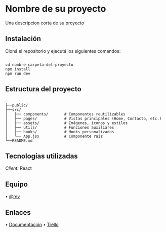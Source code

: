 # Nombre de su proyecto

Una descripcion corta de su proyecto


## Instalación

Cloná el repositorio y ejecutá los siguientes comandos:

```

⁠cd nombre-carpeta-del-proyecto
npm install
npm run dev

```

## Estructura del proyecto

```

├──public/
├──src/
│   ├── components/       # Componentes reutilizables
│   ├── pages/            # Vistas principales (Home, Contacto, etc.)
│   ├── assets/           # Imágenes, íconos y estilos
│   ├── utils/            # Funciones auxiliares
│   ├── hooks/            # Hooks personalizados
│   └── App.jsx           # Componente raíz
└──README.md

```

## Tecnologías utilizadas

*Client:* React


## Equipo

•⁠  ⁠[@rev](https://www.github.com/RevJuanma)


## Enlaces

•⁠  ⁠[Documentación](https://link-de-documentacion)
•⁠  ⁠[Trello](https://trello.com/link-de-tablero)